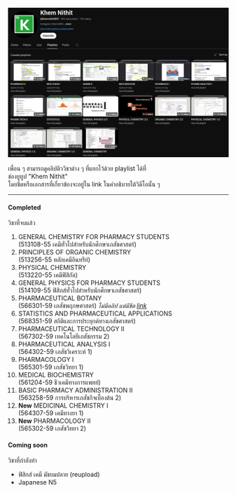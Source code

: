 ![YouTube playlists](YT.png)

เพื่อน ๆ สามารถดูคลิปติววิชาต่าง ๆ ที่แยกไว้ด้วย playlist ได้ที่ \
ช่องยูทูป "Khem Nithit" \
โดยชีตหรือเอกสารที่เกี่ยวข้องจะอยู่ใน link ในคำอธิบายใต้วิดีโอนั้น ๆ

---

#### Completed
วิชาที่จบแล้ว
1. GENERAL CHEMISTRY FOR PHARMACY STUDENTS \
(513108-55 เคมีทั่วไปสำหรับนักศึกษาเภสัชศาสตร์)
2. PRINCIPLES OF ORGANIC CHEMISTRY \
(513256-55 หลักเคมีอินทรีย์)
3. PHYSICAL CHEMISTRY \
(513220-55 เคมีฟิสิกัล)
4. GENERAL PHYSICS FOR PHARMACY STUDENTS \
(514109-55 ฟิสิกส์ทั่วไปสำหรับนักศึกษาเภสัชศาสตร์)
5. PHARMACEUTICAL BOTANY \
(566301-59 เภสัชพฤกษศาสตร์) *ไม่มีคลิป แต่มีชีต [link](https://drive.google.com/drive/folders/1dtew5V-vOd-E90UT03dh4CO41PZWmQOR?usp=sharing)*
6. STATISTICS AND PHARMACEUTICAL APPLICATIONS \
(568351-59 สถิติและการประยุกต์ทางเภสัชศาสตร์)
7. PHARMACEUTICAL TECHNOLOGY II \
(567302-59 เทคโนโลยีเภสัชกรรม 2)
8. PHARMACEUTICAL ANALYSIS I \
(564302-59 เภสัชวิเคราะห์ 1)
9. PHARMACOLOGY I \
(565301-59 เภสัชวิทยา 1)
10. MEDICAL BIOCHEMISTRY \
(561204-59 ชีวเคมีทางการแพทย์)
11. BASIC PHARMACY ADMINISTRATION II \
(563258-59 การบริหารเภสัชกิจเบื้องต้น 2)
12. **New** MEDICINAL CHEMISTRY I \
(564307-59 เคมีทางยา 1)
13. **New** PHARMACOLOGY II \
(565302-59 เภสัชวิทยา 2)

#### Coming soon
วิชาที่กำลังทำ
- ฟิสิกส์ เคมี มัธยมปลาย (reupload)
- Japanese N5
